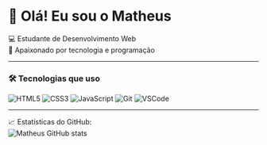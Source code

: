 # 👋 Olá! Eu sou o Matheus

💻 Estudante de Desenvolvimento Web  
🚀 Apaixonado por tecnologia e programação  

---

### 🛠️ Tecnologias que uso

![HTML5](https://img.shields.io/badge/HTML5-E34F26?style=for-the-badge&logo=html5&logoColor=white)
![CSS3](https://img.shields.io/badge/CSS3-1572B6?style=for-the-badge&logo=css3&logoColor=white)
![JavaScript](https://img.shields.io/badge/JavaScript-323330?style=for-the-badge&logo=javascript&logoColor=F7DF1E)
![Git](https://img.shields.io/badge/Git-F05032?style=for-the-badge&logo=git&logoColor=white)
![VSCode](https://img.shields.io/badge/VS%20Code-007ACC?style=for-the-badge&logo=visual-studio-code&logoColor=white)

---

📈 Estatísticas do GitHub:  
![Matheus GitHub stats](https://github-readme-stats.vercel.app/api?username=SEU_USUARIO&show_icons=true&theme=radical)

